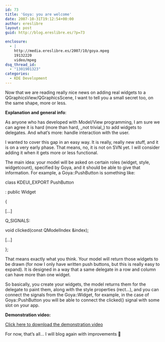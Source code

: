 ```yaml
---
id: 73
title: 'Goya: you are welcome'
date: 2007-10-31T19:12:54+00:00
author: ereslibre
layout: post
guid: http://blog.ereslibre.es/?p=73

enclosure:
  - |
    http://media.ereslibre.es/2007/10/goya.mpeg
    19132220
    video/mpeg
dsq_thread_id:
  - "1301901323"
categories:
  - KDE Development
---
```

Now that we are reading really nice news on adding real widgets to a QGraphicsView/QGraphicsScene, I want to tell you a small secret too, on the same shape, more or less.

<span style="font-weight: bold">Explanation and general info</span>:

As anyone who has developed with Model/View programming, I am sure we can agree it is hard (more than hard, \_not trivial\_) to add widgets to delegates. And what&#8217;s more: handle interaction with the user.

I wanted to cover this gap in an easy way. It is really, really new stuff, and it is on a very early phase. That means, no, it is not on SVN yet. I will consider adding it when it gets more or less functional.

The main idea: your model will be asked on certain roles (widget, style, widgetcount), specified by Goya, and it should be able to give that information. For example, a Goya::PushButton is something like:

class KDEUI_EXPORT PushButton
  
: public Widget
  
{
  
[&#8230;]

Q_SIGNALS:
  
void clicked(const QModelIndex &index);
  
[&#8230;]
  
};

That means exactly what you think. Your model will return those widgets to be drawn (for now I only have written push buttons, but this is really easy to expand). It is designed in a way that a same delegate in a row and column can have more than one widget.

So basically, you create your widgets, the model returns them for the delegate to paint them, along with the style properties (rect&#8230;), and you can connect the signals from the Goya::Widget, for example, in the case of Goya::PushButton you will be able to connect the clicked() signal with some slot on your app.

<p style="font-weight: bold">
  Demonstration video:
</p>

<a href="http://media.ereslibre.es/2007/10/goya.mpeg" target="_blank">Click here to download the demonstration video<span style="font-weight: normal"> </span></a>

<a href="http://media.ereslibre.es/2007/10/goya.mpeg" style="font-weight: bold" target="_blank"><span style="font-weight: normal"></span></a>
  
For now, that&#8217;s all&#8230; I will blog again with improvements 🙂